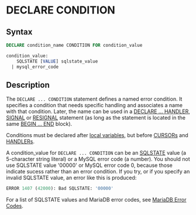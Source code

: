 # DECLARE CONDITION

## Syntax

```sql
DECLARE condition_name CONDITION FOR condition_value

condition_value:
    SQLSTATE [VALUE] sqlstate_value
  | mysql_error_code
```

## Description

The `DECLARE ... CONDITION` statement defines a named error condition.
It specifies a condition that needs specific handling and associates a
name with that condition. Later, the name can be used in a [DECLARE ... HANDLER](/programming-customizing-mariadb/programmatic-compound-statements/declare-handler/), [SIGNAL](/programming-customizing-mariadb/programmatic-compound-statements/signal/) or [RESIGNAL](/programming-customizing-mariadb/programmatic-compound-statements/resignal/) statement (as long as the statement is located in the same [BEGIN ... END](/programming-customizing-mariadb/programmatic-compound-statements/begin-end/) block).

Conditions must be declared after [local variables](/programming-customizing-mariadb/programmatic-compound-statements/declare-variable/), but before [CURSORs](/kb/en/programmatic-and-compound-statements-cursors/) and [HANDLERs](/programming-customizing-mariadb/programmatic-compound-statements/declare-handler/).

A condition_value for `DECLARE ... CONDITION` can be an [SQLSTATE](/programming-customizing-mariadb/programmatic-compound-statements/programmatic-compound-statements-diagnostics/sqlstate/) value (a
5-character string literal) or a MySQL error code (a number). You should not
use SQLSTATE value '00000' or MySQL error code 0, because those indicate sucess
rather than an error condition. If you try, or if you specify an invalid SQLSTATE value, an error like this is produced:

```sql
ERROR 1407 (42000): Bad SQLSTATE: '00000'
```

For a list of SQLSTATE values and MariaDB error
codes, see [MariaDB Error Codes](/sql-statements-structure/sql-language-structure/mariadb-error-codes/).